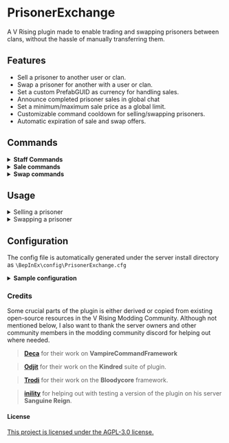 # PrisonerExchange
A V Rising plugin made to enable trading and swapping prisoners between clans, without the hassle of manually transferring them.

## Features
- Sell a prisoner to another user or clan.
- Swap a prisoner for another with a user or clan.
- Set a custom PrefabGUID as currency for handling sales.
- Announce completed prisoner sales in global chat
- Set a minimum/maximum sale price as a global limit.
- Customizable command cooldown for selling/swapping prisoners.
- Automatic expiration of sale and swap offers.

## Commands
<details>
<summary><strong>Staff Commands</strong></summary>

- `.pe clear` Clear all active prisoner exchanges between users.
- `.pe remove (username)` Remove any sale/swap request involving a specified user.
- `.pe removecooldown (username)` Removes command cooldown on specified user.

</details>

<details>
<summary><strong>Sale commands</strong></summary>

- `.pe sell (username) (price)` Sends a sale offer to the specified username.
- `.pe cancelsale` Cancel outgoing sale offer.
- `.pe acceptsale` Accept incoming sale offer.
- `.pe declinesale` Decline incoming sale offer.

</details>

<details>
<summary><strong>Swap commands</strong></summary>

- `.pe swap (username)` Initiate a trade with another user (prisoner for prisoner).
- `.pe cancelswap` Cancel outgoing swap offer.
- `.pe acceptswap` Accept incoming swap offer.
- `.pe declineswap` Decline incoming swap offer.

</details>

## Usage

<details>
<summary>Selling a prisoner</summary>
  
1. Stand right in front of the prison cell holding the prisoner you would like to sell.
2. Type .pe sell (username) (price)
   - If you regret sending the offer, you can type `.pe cancelsale` to cancel the offer.
3. The request is sent to the specified user with information about the trade (prisoner type, blood and price and who is selling it).
   - The receiving user can now type `.pe acceptsale` while standing next to an *empty* prison cell.
   - If the receiving user would like to decline they can type `.pe declinesale` or simply wait for it to expire.
4. If the user has enough currency, the sale will conclude and the currency will be transferred from the buyers inventory into yours.

</details>

<details>
<summary>Swapping a prisoner</summary>
  
1. Stand right in front of the prison cell holding the prisoner you would like to swap.
2. Type .pe swap (username)
   - A list of the users prisoners will appear in chat.
3. You will be prompted to select a number representing the prisoner you want to swap for.
4. Once the number has been selected, the offer will be sent to the receiving user.
   - If you regret sending the offer, you can type `.pe cancelswap` to cancel the offer.
5. The receiving user can type `.pe acceptswap` or `.pe declineswap` to conclude the swap.
6. Once concluded the prisoners will switch places and be assigned to the *same* cage you started the swap from.

</details>

## Configuration
The config file is automatically generated under the server install directory as `\BepInEx\config\PrisonerExchange.cfg`
<details>
<summary><strong>Sample configuration</strong></summary>

```CFG
## Allow admins to bypass restrictions on selling/swapping prisoners.
# Setting type: Boolean
# Default value: true
AdminBypass = true

## Enable or disable the ability to sell prisoners.
# Setting type: Boolean
# Default value: true
SellingEnabled = true

## Enable or disable the ability to swap prisoners.
# Setting type: Boolean
# Default value: true
SwappingEnabled = true

## Announce completed sales in global chat.
# Setting type: Boolean
# Default value: true
AnnounceExchange = true

## Prefab GUID for the currency. (Crystals by default)
# Setting type: String
# Default value: -257494203
CurrencyPrefab = -257494203

## Name of currency.
# Setting type: String
# Default value: Crystals
CurrencyName = Crystals

## Set the minimum amount of currency required for a sale.
# Setting type: Int32
# Default value: 100
MinimumSalePrice = 100

## Set the maximum amount of currency allowed for a sale.
# Setting type: Int32
# Default value: 5000
MaximumSalePrice = 5000

## Only allow clan leader to sell prisoners.
# Setting type: Boolean
# Default value: false
ClanLeaderOnly = false

## Adds a fixed cooldown period for selling/swapping prisoners (minutes).
# Setting type: Int32
# Default value: 5
CommandCoolDownPeriod = 5

## Automatically expire sales and swap requests. (seconds)
# Setting type: Int32
# Default value: 60
ExpireExchangeAfter = 60
```

</details>

### Credits
Some crucial parts of the plugin is either derived or copied from existing open-source resources in the V Rising Modding Community. Although not mentioned below, I also want to thank the server owners and other community members in the modding community discord for helping out where needed.

> **[Deca](https://github.com/decaprime)** for their work on **VampireCommandFramework**

> **[Odjit](https://github.com/Odjit)** for their work on the **Kindred** suite of plugin.

> **[Trodi](https://github.com/oscarpedrero)** for their work on the **Bloodycore** framework.

> **[inility](https://github.com/Darreans)** for helping out with testing a version of the plugin on his server **Sanguine Reign**.


#### License
[This project is licensed under the AGPL-3.0 license.](https://choosealicense.com/licenses/agpl-3.0/#)
